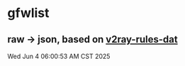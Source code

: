 # gfwlist
## raw -> json, based on [v2ray-rules-dat](https://github.com/Loyalsoldier/v2ray-rules-dat)
Wed Jun  4 06:00:53 AM CST 2025


